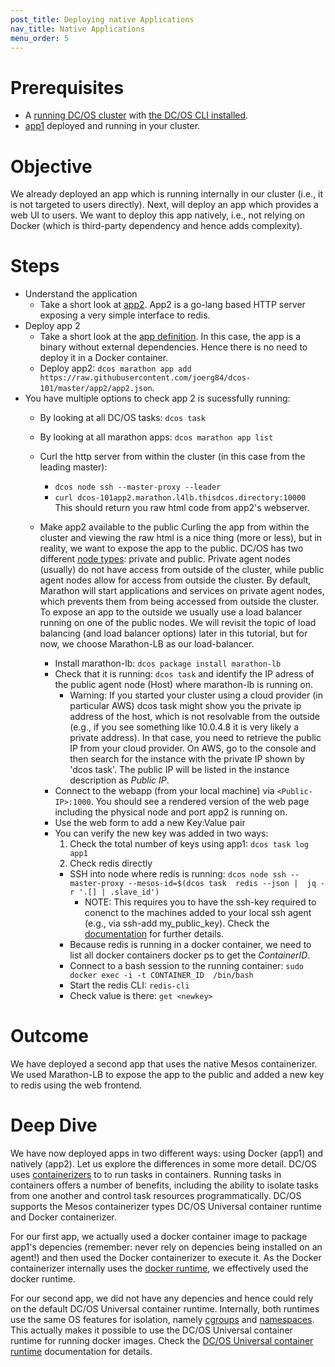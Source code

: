 ```yaml
---
post_title: Deploying native Applications
nav_title: Native Applications
menu_order: 5
---
```


# Prerequisites
* A [running DC/OS cluster](/docs/1.8/usage/tutorials/dcos-101/cli/) with [the DC/OS CLI installed](/docs/1.8/usage/tutorials/dcos-101/cli/).
* [app1](/docs/1.8/usage/tutorials/dcos-101/app1/) deployed and running in your cluster.

# Objective
We already deployed an app which is running internally in our cluster (i.e., it is not targeted to users directly). Next, will deploy an app which provides a web UI to users.
We want to deploy this app natively, i.e., not relying on Docker (which is third-party dependency and hence adds complexity).


# Steps
  * Understand the application
    * Take a short look at [app2](https://github.com/joerg84/dcos-101/blob/master/app2/app2.go). App2 is a go-lang based HTTP server exposing a very simple interface to redis.
  * Deploy app 2
    * Take a short look at the [app definition](https://raw.githubusercontent.com/joerg84/dcos-101/master/app2/app2.json). In this case, the app is a binary without external dependencies.
    Hence there is no need to deploy it in a Docker container.
    * Deploy app2: `dcos marathon app add https://raw.githubusercontent.com/joerg84/dcos-101/master/app2/app2.json`.
  * You have multiple options to check app 2 is sucessfully running:
    * By looking at all DC/OS tasks: `dcos task`
    * By looking at all marathon apps: `dcos marathon app list`
    * Curl the http server from within the cluster (in this case from the leading master):
       * `dcos node ssh --master-proxy --leader`
       * `curl dcos-101app2.marathon.l4lb.thisdcos.directory:10000`
       This should return you raw html code from app2's webserver.
    * Make app2 available to the public
      Curling the app from within the cluster and viewing the raw html is a nice thing (more or less), but in reality, we want to expose the app to the public. DC/OS has two different [node types](https://docs.mesosphere.com/1.8/overview/concepts/#dcos-agent-node): private and public. Private agent nodes (usually) do not have access from outside of the cluster, while public agent nodes allow for access from outside the cluster.
      By default, Marathon will start applications and services on private agent nodes, which prevents them from being accessed from outside the cluster. To expose an app to the outside we usually use a load balancer running on one of the public nodes. We will revisit the topic of load balancing (and load balancer options) later in this tutorial, but for now, we choose Marathon-LB as our load-balancer.

        * Install marathon-lb: `dcos package install marathon-lb`
        * Check that it is running: `dcos task` and identify the IP adress of the public agent node (Host) where marathon-lb is running on.
          * Warning: If you started your cluster using a cloud provider (in particular AWS) dcos task might show you the private ip address of the host, which is not resolvable from the outside (e.g., if you see something like 10.0.4.8 it is very likely a private address).
          In that case, you need to retrieve the public IP from your cloud provider. On AWS, go to the console and then search for the instance with the private IP shown by 'dcos task'. The public IP will be listed in the instance description as *Public IP*.
       * Connect to the webapp (from your local machine) via `<Public-IP>:1000`. You should see a rendered version of the web page including the physical node and port app2 is running on.
       * Use the web form to add a new Key:Value pair
       * You can verify the new key was added in two ways:
         1. Check the total number of keys using app1: `dcos task log app1`
         2. Check redis directly
           * SSH into node where redis is running: `dcos node ssh --master-proxy --mesos-id=$(dcos task  redis --json |  jq -r '.[] | .slave_id')`
             * NOTE: This requires you to have the ssh-key required to conenct to the machines added to your local ssh agent (e.g., via ssh-add my_public_key). Check the [documentation](https://dcos.io/docs/1.8/administration/access-node/sshcluster/) for further details.
           * Because redis is running in a docker container, we need to list all docker containers docker ps to get the *ContainerID*.
           * Connect to a bash session to the running container: `sudo docker exec -i -t CONTAINER_ID  /bin/bash`
           * Start the redis CLI: `redis-cli`
           * Check value is there: `get <newkey>`

# Outcome
 We have deployed a second app that uses the native Mesos containerizer. We used Marathon-LB to expose the app to the public and added a new key to redis using the web frontend.

# Deep Dive
We have now deployed apps in two different ways: using Docker (app1) and natively (app2).
Let us explore the differences in some more detail.
DC/OS uses [containerizers](https://dcos.io/docs/1.8/usage/containerizers/) to to run tasks in containers. Running tasks in containers offers a number of benefits, including the ability to isolate tasks from one another and control task resources programmatically. DC/OS supports the Mesos containerizer types DC/OS Universal container runtime and Docker containerizer.

For our first app, we actually used a docker container image to package app1's depencies (remember: never rely on depencies being installed on an agent!) and then used the Docker containerizer to execute it. As the Docker containerizer internally uses the [docker runtime](https://docs.docker.com/engine/userguide/intro/), we effectively used the docker runtime.

For our second app, we did not have any depencies and hence could rely on the default DC/OS Universal container runtime. Internally, both runtimes use the same OS features for isolation, namely [cgroups](https://en.wikipedia.org/wiki/Cgroups) and [namespaces](https://en.wikipedia.org/wiki/Linux_namespaces).
This actually makes it possible to use the DC/OS Universal container runtime for running docker images. Check the [DC/OS Universal container runtime](https://dcos.io/docs/1.8/usage/containerizers/) documentation for details.
